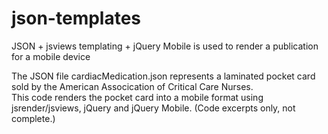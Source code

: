 json-templates
==============

JSON + jsviews templating + jQuery Mobile is used to render a publication for a mobile device

The JSON file cardiacMedication.json represents a laminated pocket card sold by the American Assocication of Critical Care Nurses.  
This code renders the pocket card into a mobile format using jsrender/jsviews, jQuery and jQuery Mobile.  (Code excerpts only,
not complete.)
